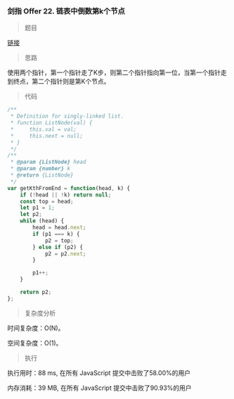 ### 剑指 Offer 22. 链表中倒数第k个节点

> 题目

[链接](https://leetcode-cn.com/problems/lian-biao-zhong-dao-shu-di-kge-jie-dian-lcof/)

> 思路

使用两个指针，第一个指针走了K步，则第二个指针指向第一位，当第一个指针走到终点，第二个指针则是第K个节点。

> 代码

```js
/**
 * Definition for singly-linked list.
 * function ListNode(val) {
 *     this.val = val;
 *     this.next = null;
 * }
 */
/**
 * @param {ListNode} head
 * @param {number} k
 * @return {ListNode}
 */
var getKthFromEnd = function(head, k) {
    if (!head || !k) return null;
    const top = head;
    let p1 = 1;
    let p2;
    while (head) {
        head = head.next;
        if (p1 === k) {
            p2 = top;
        } else if (p2) {
            p2 = p2.next;
        }

        p1++;
    }

    return p2;
};
```

> 复杂度分析

时间复杂度：O(N)。

空间复杂度：O(1)。

> 执行

执行用时：88 ms, 在所有 JavaScript 提交中击败了58.00%的用户

内存消耗：39 MB, 在所有 JavaScript 提交中击败了90.93%的用户
